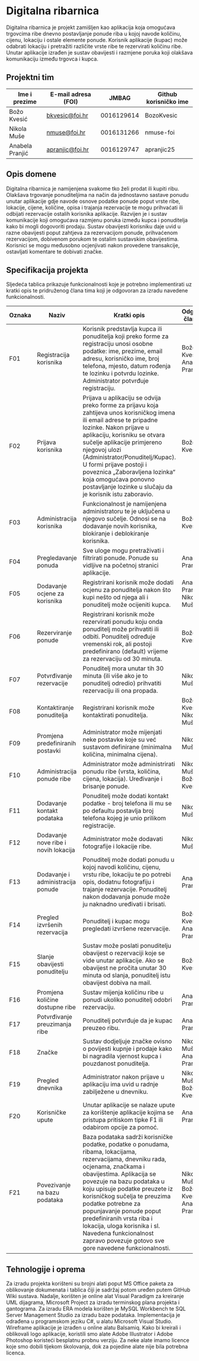 # Digitalna ribarnica
Digitalna ribarnica je projekt zamišljen kao aplikacija koja omogućava trgovcima ribe dnevno postavljanje ponude riba u kojoj navode količinu, cijenu, lokaciju i ostale elemente ponude. Korisnik aplikacije (kupac) može odabrati lokaciju i pretražiti različite vrste ribe te rezervirati količinu ribe. Unutar aplikacije izrađen je sustav obavijesti i razmjene poruka koji olakšava komunikaciju između trgovca i kupca.

## Projektni tim

Ime i prezime  | E-mail adresa (FOI) | JMBAG      | Github korisničko ime
-------------- | ------------------- | ---------- | ---------------------
Božo Kvesić    | bkvesic@foi.hr      | 0016129614 | BozoKvesic
Nikola Muše    | nmuse@foi.hr        | 0016131266 | nmuse-foi
Anabela Pranjić| apranjic@foi.hr     | 0016129747 | apranjic25

## Opis domene
Digitalna ribarnica je namijenjena svakome tko želi prodat ili kupiti ribu. Olakšava trgovanje ponuditeljima na način da jednostavno sastave ponudu unutar aplikacije gdje navode osnove podatke ponude poput vrste ribe, lokacije, cijene, količine, opisa i trajanja rezervacije te mogu prihvaćati ili odbijati rezervacije ostalih korisnika aplikacije. Razvijen je i sustav komunikacije koji omogućava razmjenu poruka između kupca i ponuditelja kako bi mogli dogovoriti prodaju. Sustav obavijesti korisniku daje uvid u razne obavijesti poput zahtjeva za rezervacijom ponude, prihvaćenom rezervacijom, dobivenom porukom te ostalim sustavskim obavijestima. Korisnici se mogu međusobno ocjenjivati nakon provedene transakcije, ostavljati komentare te dobivati značke.

## Specifikacija projekta
Sljedeća tablica prikazuje funkcionalnosti koje je potrebno implementirati uz kratki opis te pridruženog člana tima koji je odgovoran za izradu navedene funkcionalnosti.

Oznaka | Naziv | Kratki opis | Odgovorni član tima
------ | ----- | ----------- | -------------------
F01 | Registracija korisnika | Korisnik predstavlja kupca ili ponuditelja koji preko forme za registraciju unosi osobne podatke: ime, prezime, email adresu, korisničko ime, broj telefona, mjesto, datum rođenja te lozinku i potvrdu lozinke. Administrator potvrđuje registraciju. | Božo Kvesić, Anabela Pranjić
F02 | Prijava korisnika | Prijava u aplikaciju se odvija preko forme za prijavu koja zahtijeva unos korisničkog imena ili email adrese te pripadne lozinke. Nakon prijave u aplikaciju, korisniku se otvara sučelje aplikacije primjereno njegovoj ulozi (Administrator/Ponuditelj/Kupac). U formi prijave postoji i poveznica „Zaboravljena lozinka“ koja omogućava ponovno postavljanje lozinke u slučaju da je korisnik istu zaboravio. | Božo Kvesić
F03 | Administracija korisnika | Funkcionalnost je namijenjena administratoru te je uključena u njegovo sučelje. Odnosi se na dodavanje novih korisnika, blokiranje i deblokiranje korisnika. | Božo Kvesić
F04 | Pregledavanje ponuda | Sve uloge mogu pretraživati i filtrirati ponude. Ponude su vidljive na početnoj stranici aplikacije. | Anabela Pranjić
F05 | Dodavanje ocjene za korisnika | Registrirani korisnik može dodati ocjenu za ponuditelja nakon što kupi nešto od njega ali i ponuditelj može ocijeniti kupca. | Anabela Pranjić, Nikola Muše
F06 | Rezerviranje ponude | Registrirani korisnik može rezervirati ponudu koju onda ponuditelj može prihvatiti ili odbiti. Ponuditelj određuje vremenski rok, ali postoji predefinirano (default) vrijeme za rezervaciju od 30 minuta. | Božo Kvesić
F07 | Potvrđivanje rezervacije | Ponuditelj mora unutar tih 30 minuta (ili više ako je to ponuditelj odredio) prihvatiti rezervaciju ili ona propada. | Nikola Muše
F08 | Kontaktiranje ponuditelja | Registrirani korisnik može kontaktirati ponuditelja. | Božo Kvesić, Nikola Muše
F09 | Promjena predefiniranih postavki | Administrator može mijenjati neke postavke koje su već sustavom definirane (minimalna količina, minimalna cijena). | Nikola Muše
F10 | Administracija ponude ribe | Administrator može administrirati ponudu ribe (vrsta, količina, cijena, lokacija). Uređivanje i brisanje ponude. | Nikola Muše, Božo Kvesić
F11 | Dodavanje kontakt podataka | Ponuditelj može dodati kontakt podatke - broj telefona ili mu se po defaultu postavlja broj telefona kojeg je unio prilikom registracije. | Nikola Muše
F12 | Dodavanje nove ribe i novih lokacija | Administrator može dodavati fotografije i lokacije ribe. | Nikola Muše
F13 | Dodavanje i administracija ponude | Ponuditelj može dodati ponudu u kojoj navodi količinu, cijenu, vrstu ribe, lokaciju te po potrebi opis, dodatnu fotografiju i trajanje rezervacije. Ponuditelj nakon dodavanja ponude može ju naknadno uređivati i brisati. | Anabela Pranjić
F14 | Pregled izvršenih rezervacija | Ponuditelj i kupac mogu pregledati izvršene rezervacije. | Božo Kvesić, Anabela Pranjić
F15 | Slanje obavijesti ponuditelju | Sustav može poslati ponuditelju obavijest o rezervaciji koje se vide unutar aplikacije. Ako se obavijest ne pročita unutar 30 minuta od slanja, ponuditelj istu obavijest dobiva na mail. | Božo Kvesić
F16 | Promjena količine dostupne ribe | Sustav mijenja količinu ribe u ponudi ukoliko ponuditelj odobri rezervaciju. | Anabela Pranjić
F17 | Potvrđivanje preuzimanja ribe | Ponuditelj potvrđuje da je kupac preuzeo ribu. | Anabela Pranjić
F18 | Značke | Sustav dodjeljuje značke ovisno o povijesti kupnje i prodaje kako bi nagradila vjernost kupca i pouzdanost ponuditelja. | Nikola Muše, Anabela Pranjić
F19 | Pregled dnevnika | Administrator nakon prijave u aplikaciju ima uvid u radnje zabilježene u dnevniku. | Nikola Muše, Božo Kvesić
F20 | Korisničke upute | Unutar aplikacije se nalaze upute za korištenje aplikacije kojima se pristupa pritiskom tipke F1 ili odabirom opcije za pomoć. | Anabela Pranjić
F21 | Povezivanje na bazu podataka | Baza podataka sadrži korisničke podatke, podatke o ponudama, ribama, lokacijama, rezervacijama, dnevniku rada, ocjenama, značkama i obavijestima. Aplikacija se povezuje na bazu podataka u koju upisuje podatke preuzete iz korisničkog sučelja te preuzima podatke potrebne za popunjavanje ponude poput predefiniranih vrsta riba i lokacija, uloga korisnika i sl. Navedena funkcionalnost zapravo povezuje gotovo sve gore navedene funkcionalnosti. | Nikola Muše, Božo Kvesić, Anabela Pranjić

## Tehnologije i oprema
Za izradu projekta korišteni su brojni alati poput MS Office paketa za oblikovanje dokumenata i tablica čiji je sadržaj potom uređen putem GitHub Wiki sustava. Nadalje, korišten je online alat Visual Paradigm za kreiranje UML dijagrama, Microsoft Project za izradu terminskog plana projekta i gantograma. Za izradu ERA modela korišten je MySQL Workbench te SQL Server Management Studio za izradu baze podataka. Implementacija je odrađena u programskom jeziku C#, u alatu Microsoft Visual Studio. Wireframe aplikacije je izrađen u online alatu Balsamiq. Kako bi kreirali i oblikovali logo aplikacije, koristili smo alate Adobe Illustrator i Adobe Photoshop koristeći besplatnu probnu verziju. Za neke alate imamo licence koje smo dobili tijekom školovanja, dok za pojedine alate nije bila potrebna licenca.
